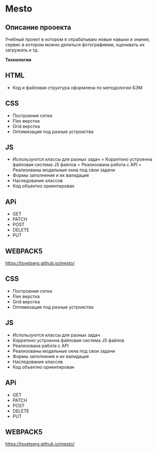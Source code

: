 # Mesto

## Описание прооекта

Учебный проект в котором я отрабатываю новые навыки и знания, сервис в котором можно делиться фотографиями, оценивать их загружать и тд.

**Технологии**

## HTML

- Код и файловая структура оформлена по методологии БЭМ

## CSS

- Построения сетки
- Flex верстка
- Grid верстка
- Оптимизация под разные устроиства

## JS

- Используются классы для разных задач
  = Корреткно устроенна файловая система JS файлов
  = Реализована работа с API
  = Реализованы модальные окна под свои задачи
- Формы заполнения и их валидация
- Наследование классов
- Код объектно ориентирован

## APi

- GET
- PATCH
- POST
- DELETE
- PUT

## WEBPACK5

https://tsvetserg.github.io/mesto/

## CSS

- Построения сетки
- Flex верстка
- Grid верстка
- Оптимизация под разные устроиства

## JS

- Используются классы для разных задач
- Корреткно устроенна файловая система JS файлов
- Реализована работа с API
- Реализованы модальные окна под свои задачи
- Формы заполнения и их валидация
- Наследование классов
- Код объектно ориентирован

## APi

- GET
- PATCH
- POST
- DELETE
- PUT

## WEBPACK5

https://tsvetserg.github.io/mesto/
